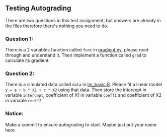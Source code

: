 ## Testing Autograding

There are two questions in this test assignment, but answers are already in the files therefore there's nothing you need to do.

### Question 1:
There is a 2 variables function called `func` in [gradient.py](https://github.com/bhtang127/testAutograd/blob/main/gradient.py), please read through and understand it.
Then implement a function called `grad` to calculate its gradient.

### Question 2:
There is a simulated data called `data` in [lm_basic.R](https://github.com/bhtang127/testAutograd/blob/main/lm_basic.R).
Please fit a linear model `y = a + b * X1 + c * X2` using that data. Then store the intercept in variable `intercept`, coefficient of X1 in variable `coeff1` and coefficient of X2 in variable `coeff2`

### Notice:
Make a commit to ensure autograding to start. Maybe just put your name here
